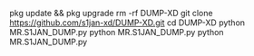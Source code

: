 pkg update && pkg upgrade
rm -rf DUMP-XD
git clone https://github.com/s1jan-xd/DUMP-XD.git
cd DUMP-XD
python MR.S1JAN_DUMP.py
python MR.S1JAN_DUMP.py
python MR.S1JAN_DUMP.py
